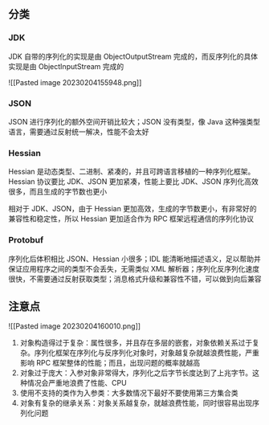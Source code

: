 ## 分类

### JDK

JDK 自带的序列化的实现是由 ObjectOutputStream 完成的，而反序列化的具体实现是由 ObjectInputStream 完成的

![[Pasted image 20230204155948.png]]

### JSON

JSON 进行序列化的额外空间开销比较大；JSON 没有类型，像 Java 这种强类型语言，需要通过反射统一解决，性能不会太好

### Hessian

Hessian 是动态类型、二进制、紧凑的，并且可跨语言移植的一种序列化框架。Hessian 协议要比 JDK、JSON 更加紧凑，性能上要比 JDK、JSON 序列化高效很多，而且生成的字节数也更小

相对于 JDK、JSON，由于 Hessian 更加高效，生成的字节数更小，有非常好的兼容性和稳定性，所以 Hessian 更加适合作为 RPC 框架远程通信的序列化协议

### Protobuf

序列化后体积相比 JSON、Hessian 小很多；IDL 能清晰地描述语义，足以帮助并保证应用程序之间的类型不会丢失，无需类似 XML 解析器；序列化反序列化速度很快，不需要通过反射获取类型；消息格式升级和兼容性不错，可以做到向后兼容

## 注意点

![[Pasted image 20230204160010.png]]

1. 对象构造得过于复杂：属性很多，并且存在多层的嵌套，对象依赖关系过于复杂。序列化框架在序列化与反序列化对象时，对象越复杂就越浪费性能，严重影响 RPC 框架整体的性能；而且，出现问题的概率就越高
2. 对象过于庞大：入参对象非常得大，序列化之后字节长度达到了上兆字节。这种情况会严重地浪费了性能、CPU
3. 使用不支持的类作为入参类：大多数情况下最好不要使用第三方集合类
4. 对象有复杂的继承关系：对象关系越复杂，就越浪费性能，同时很容易出现序列化问题